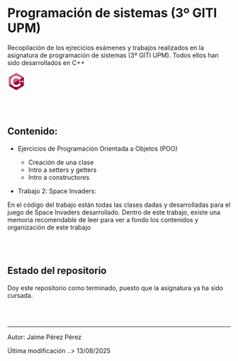 # Programación de sistemas (3º GITI UPM)

Recopilación de los ejrecicios exámenes y trabajos realizados en la asignatura de programación de sistemas (3º GITI UPM). Todos ellos han sido desarrollados en C++

 <img src="https://github.com/jimmyperezp/jimmyperezp/blob/main/cpp.svg" alt="c++" width="40" height="40"/> 

<br><br>
## Contenido:


- Ejercicios de Programación Orientada a Objetos (POO)
  - Creación de una clase
  - Intro a setters y getters
  - Intro a constructores
 
- Trabajo 2: Space Invaders:

En el código del trabajo están todas las clases dadas y desarrolladas para el juego de Space Invaders desarrollado. Dentro de este trabajo, existe una memoria recomendable de leer para ver a fondo los contenidos y organización de este trabajo

<br><br>

## Estado del repositorio

Doy este repositorio como terminado, puesto que la asignatura ya ha sido cursada.

<br><br>


--------
Autor: Jaime Pérez Pérez

Última modificación ..> 13/08/2025



